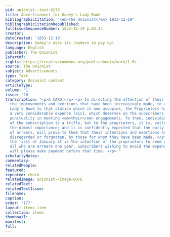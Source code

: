 ```yaml
---
pid: unionist--text-0178
title: Advertisement for Godey's Lady Book
bibliographicCitation: "<em>The Unionist</em> 1833-12-19"
bibliographicCitationRepublished: 
fullIssueSequenceNumber: 1833-12-19 p.03.24
creator: 
dateCreated: '1833-12-19'
description: Godey's asks its readers to pay up!
language: English
publisher: The Unionist
IsPartOf: 
rights: https://creativecommons.org/publicdomain/mark/1.0/
source: The Unionist
subject: Advertisements
type: Text
category: Unionist content
articleType: 
volume: '1'
issue: '20'
transcription: "<p>A CARD.</p> <p> In directing the attention of their readers to
  the improvements and exertions that have been increasingly made, to elevate the
  Lady’s Book to that station which it now occupies, the Proprietors have incurred
  a very considerable expence [sic], which deserves on the subscribers, a suitable
  punctuality in meeting <em>their</em> engagements. To them, individually, the amount
  of the subscription is a trifle, but to the proprietors, it is, collectively, of
  the utmost importance; and it is confidently expected that the early transmission
  of arrears, will prove to them that their intentions and exertions have not been
  disregarded or forgotten, by those for whom they have been made. </p> <p> After
  the first of January it is the intention of the proprietors to send circulars to
  all who are arrears one year. Subscribers wishing to avoid the expense of postage,
  will please make payment before that time. </p> "
scholarlyNotes: 
commentary: 
relatedPeople: 
featured: 
repeated: check
relatedImage: unionist--image-0076
relatedText: 
relatedTextIssue: 
filename: 
caption: 
order: '177'
layout: items_item
collection: items
thumbnail: 
manifest: 
full: 
---
```


